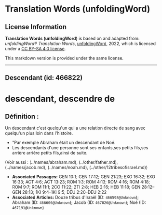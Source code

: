 # Translation Words (unfoldingWord)

## License Information

**Translation Words (unfoldingWord)** is based on and adapted from: _unfoldingWord® Translation Words_, [unfoldingWord](https://unfoldingword.org/utw), 2022, which is licensed under a [CC BY-SA 4.0 license](https://creativecommons.org/licenses/by-sa/4.0/legalcode.en).

This markdown version is provided under the same license.



--------------------------------

## Descendant (id: 466822)

descendant, descendre de
========================

Définition :
------------

Un descendant c'est quelqu'un qui a une relation directe de sang avec quelqu'un plus loin dans l'histoire.

* "Par exemple Abraham était un descendant de Noé.
* Les descendants d'une personne sont ses enfants,ses petits fils,ses arrière arrière petits fils,ainsi de suite.

(Voir aussi : (../names/abraham.md), (../other/father.md), (../names/jacob.md), (../names/noah.md), (../other/12tribesofisrael.md))

* **Associated Passages:** GEN 10:1; GEN 17:12; GEN 21:23; EXO 16:32; EXO 16:33; ACT 4:6; ACT 13:23; ROM 1:3; ROM 4:13; ROM 4:16; ROM 4:18; ROM 9:7; ROM 11:1; 2CO 11:22; 2TI 2:8; HEB 2:16; HEB 11:18; GEN 28:12–GEN 28:13; 1KI 9:4–1KI 9:5; DEU 2:20–DEU 2:22
* **Associated Articles:** Douze tribus d'Israël (ID: `466598@Unknown`); Abraham (ID: `466606@Unknown`); Jacob (ID: `467026@Unknown`); Noé (ID: `467191@Unknown`)


